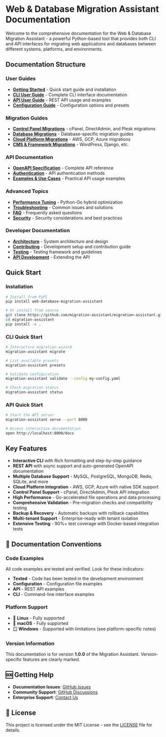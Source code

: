 # Web & Database Migration Assistant Documentation

Welcome to the comprehensive documentation for the Web & Database Migration Assistant - a powerful Python-based tool that provides both CLI and API interfaces for migrating web applications and databases between different systems, platforms, and environments.

##  Documentation Structure

### User Guides
- [**Getting Started**](user-guide/getting-started.md) - Quick start guide and installation
- [**CLI User Guide**](user-guide/cli-guide.md) - Complete CLI interface documentation
- [**API User Guide**](user-guide/api-guide.md) - REST API usage and examples
- [**Configuration Guide**](user-guide/configuration.md) - Configuration options and presets

### Migration Guides
- [**Control Panel Migrations**](migration-guides/control-panels.md) - cPanel, DirectAdmin, and Plesk migrations
- [**Database Migrations**](migration-guides/databases.md) - Database-specific migration guides
- [**Cloud Platform Migrations**](migration-guides/cloud-platforms.md) - AWS, GCP, Azure migrations
- [**CMS & Framework Migrations**](migration-guides/cms-frameworks.md) - WordPress, Django, etc.

### API Documentation
- [**OpenAPI Specification**](api/openapi.md) - Complete API reference
- [**Authentication**](api/authentication.md) - API authentication methods
- [**Examples & Use Cases**](api/examples.md) - Practical API usage examples

### Advanced Topics
- [**Performance Tuning**](advanced/performance-tuning.md) - Python-Go hybrid optimization
- [**Troubleshooting**](advanced/troubleshooting.md) - Common issues and solutions
- [**FAQ**](advanced/faq.md) - Frequently asked questions
- [**Security**](advanced/security.md) - Security considerations and best practices

### Developer Documentation
- [**Architecture**](developer/architecture.md) - System architecture and design
- [**Contributing**](developer/contributing.md) - Development setup and contribution guide
- [**Testing**](developer/testing.md) - Testing framework and guidelines
- [**API Development**](developer/api-development.md) - Extending the API

##  Quick Start

### Installation
```bash
# Install from PyPI
pip install web-database-migration-assistant

# Or install from source
git clone https://github.com/migration-assistant/migration-assistant.git
cd migration-assistant
pip install -e .
```

### CLI Quick Start
```bash
# Interactive migration wizard
migration-assistant migrate

# List available presets
migration-assistant presets

# Validate configuration
migration-assistant validate --config my-config.yaml

# Check migration status
migration-assistant status
```

### API Quick Start
```bash
# Start the API server
migration-assistant serve --port 8000

# Access interactive documentation
open http://localhost:8000/docs
```

##  Key Features

- **Interactive CLI** with Rich formatting and step-by-step guidance
- **REST API** with async support and auto-generated OpenAPI documentation
- **Multiple Database Support** - MySQL, PostgreSQL, MongoDB, Redis, SQLite, and more
- **Cloud Platform Integration** - AWS, GCP, Azure with native SDK support
- **Control Panel Support** - cPanel, DirectAdmin, Plesk API integration
- **High Performance** - Go-accelerated file operations and data processing
- **Comprehensive Validation** - Pre-migration checks and compatibility testing
- **Backup & Recovery** - Automatic backups with rollback capabilities
- **Multi-tenant Support** - Enterprise-ready with tenant isolation
- **Extensive Testing** - 90%+ test coverage with Docker-based integration tests

## 📖 Documentation Conventions

### Code Examples
All code examples are tested and verified. Look for these indicators:
-  **Tested** - Code has been tested in the development environment
-  **Configuration** - Configuration file examples
-  **API** - REST API examples
-  **CLI** - Command-line interface examples

### Platform Support
- 🐧 **Linux** - Fully supported
- 🍎 **macOS** - Fully supported  
- 🪟 **Windows** - Supported with limitations (see platform-specific notes)

### Version Information
This documentation is for version **1.0.0** of the Migration Assistant. Version-specific features are clearly marked.

## 🆘 Getting Help

- **Documentation Issues**: [GitHub Issues](https://github.com/migration-assistant/migration-assistant/issues)
- **Community Support**: [GitHub Discussions](https://github.com/migration-assistant/migration-assistant/discussions)
- **Enterprise Support**: [Contact Us](mailto:support@migration-assistant.com)

## 📄 License

This project is licensed under the MIT License - see the [LICENSE](../LICENSE) file for details.